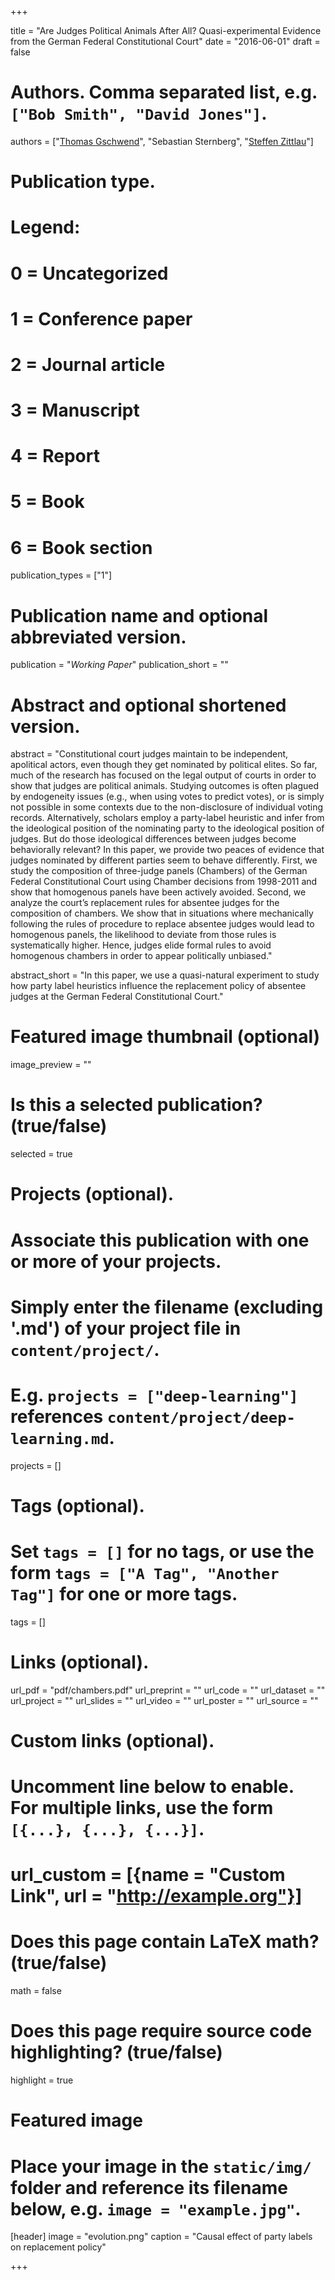 +++

title = "Are Judges Political Animals After All? Quasi-experimental Evidence from the German Federal Constitutional Court"
date = "2016-06-01"
draft = false

# Authors. Comma separated list, e.g. `["Bob Smith", "David Jones"]`.
authors = ["[Thomas Gschwend](http://methods.sowi.uni-mannheim.de/thomas_gschwend/)", "Sebastian Sternberg", "[Steffen Zittlau](https://gess.uni-mannheim.de/doctoral-programs/social-and-behavioral-sciences-cdss/alumni/people/show/steffen-zittlau.html)"]

# Publication type.
# Legend:
# 0 = Uncategorized
# 1 = Conference paper
# 2 = Journal article
# 3 = Manuscript
# 4 = Report
# 5 = Book
# 6 = Book section
publication_types = ["1"]

# Publication name and optional abbreviated version.
publication = "*Working Paper*"
publication_short = ""

# Abstract and optional shortened version.
abstract = "Constitutional court judges maintain to be independent, apolitical actors, even though they get nominated by political elites. So far, much of the research has focused on the legal output of courts in order to show that judges are political animals. Studying outcomes is often plagued by endogeneity issues (e.g., when using votes to predict votes), or is simply not possible in some contexts due to the non-disclosure of individual voting records. Alternatively, scholars employ a party-label heuristic and infer from the ideological position of the nominating party to the ideological position of judges. But do those ideological differences between judges become behaviorally relevant? In this paper, we provide two peaces of evidence that judges nominated by different parties seem to behave differently. First, we study the composition of three-judge panels (Chambers) of the German Federal Constitutional Court using Chamber decisions from 1998-2011 and show that homogenous panels have been actively avoided. Second, we analyze the court’s replacement rules for absentee judges for the composition of chambers. We show that in situations where mechanically following the rules of procedure to replace absentee judges would lead to homogenous panels, the likelihood to deviate from those rules is systematically higher. Hence, judges elide formal rules to avoid homogenous chambers in order to appear politically unbiased."

abstract_short = "In this paper, we use a quasi-natural experiment to study how party label heuristics influence the replacement policy of absentee judges at the German Federal Constitutional Court."

# Featured image thumbnail (optional)
image_preview = ""

# Is this a selected publication? (true/false)
selected = true

# Projects (optional).
#   Associate this publication with one or more of your projects.
#   Simply enter the filename (excluding '.md') of your project file in `content/project/`.
#   E.g. `projects = ["deep-learning"]` references `content/project/deep-learning.md`.
projects = []

# Tags (optional).
#   Set `tags = []` for no tags, or use the form `tags = ["A Tag", "Another Tag"]` for one or more tags.
tags = []

# Links (optional).
url_pdf = "pdf/chambers.pdf"
url_preprint = ""
url_code = ""
url_dataset = ""
url_project = ""
url_slides = ""
url_video = ""
url_poster = ""
url_source = ""

# Custom links (optional).
#   Uncomment line below to enable. For multiple links, use the form `[{...}, {...}, {...}]`.
# url_custom = [{name = "Custom Link", url = "http://example.org"}]

# Does this page contain LaTeX math? (true/false)
math = false

# Does this page require source code highlighting? (true/false)
highlight = true

# Featured image
# Place your image in the `static/img/` folder and reference its filename below, e.g. `image = "example.jpg"`.
[header]
image = "evolution.png"
caption = "Causal effect of party labels on replacement policy"

+++
